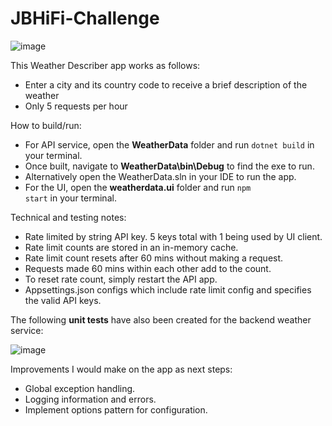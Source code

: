 # JBHiFi-Challenge

![image](https://user-images.githubusercontent.com/36960366/179854769-bf9075c0-5ba7-46e6-be03-4ddf5aa085fb.png)

This Weather Describer app works as follows:
- Enter a city and its country code to receive a brief description of the weather
- Only 5 requests per hour

How to build/run:
- For API service, open the <b>WeatherData</b> folder and run <code>dotnet build</code> in your terminal.
- Once built, navigate to <b>WeatherData\bin\Debug</b> to find the exe to run.
- Alternatively open the WeatherData.sln in your IDE to run the app.
- For the UI, open the <b>weatherdata.ui</b> folder and run <code>npm start</code> in your terminal.

Technical and testing notes:
- Rate limited by string API key. 5 keys total with 1 being used by UI client.
- Rate limit counts are stored in an in-memory cache.
- Rate limit count resets after 60 mins without making a request.
- Requests made 60 mins within each other add to the count.
- To reset rate count, simply restart the API app.
- Appsettings.json configs which include rate limit config and specifies the valid API keys.


The following <b>unit tests</b> have also been created for the backend weather service:

![image](https://user-images.githubusercontent.com/36960366/179856724-3f0b4690-5dbe-47ce-a665-f3a3ce596362.png)


Improvements I would make on the app as next steps:
- Global exception handling.
- Logging information and errors.
- Implement options pattern for configuration.
